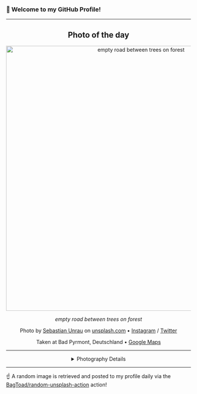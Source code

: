 ### 👋 Welcome to my GitHub Profile!

----
<div align="center">

## Photo of the day
  
  <a href="https://unsplash.com/photos/empty-road-between-trees-on-forest-v4e3JI7DDHI"><img width="720" src="https://images.unsplash.com/photo-1446329813274-7c9036bd9a1f?crop=entropy&cs=tinysrgb&fit=max&fm=jpg&ixid=M3w1OTQ0OTd8MHwxfHJhbmRvbXx8fHx8fHx8fDE3NDMyMjg1MTV8&ixlib=rb-4.0.3&q=80&w=1080" alt="empty road between trees on forest"></a>
  
  <em>empty road between trees on forest</em>
  
  <em></em>

  Photo by [Sebastian Unrau](null) on [unsplash.com](https://unsplash.com/) • [Instagram](https://instagram.com/cxrtbain) / [Twitter](https://twitter.com/cxrtbain)
  
  Taken at Bad Pyrmont, Deutschland • [Google Maps](https://www.google.com/maps/search/?api=1&query=51.9855648,9.25209110000003)
  
  ---
  
<details>
<summary>Photography Details</summary>
  
| Parameter     | Value |
| ------------- | ----- |
| Camera Model  | ILCE-6000 |
| Exposure Time | 0.3 |
| Aperture      | 16.0 |
| Focal Length  | 16.0 |
| ISO           | 100 |
| Location      | Bad Pyrmont, Deutschland (Deutschland) |
| Coordinates   | Latitude 51.9855648, Longitude 9.25209110000003 |

</details>

</div>

----

☝️ A random image is retrieved and posted to my profile daily via the [BagToad/random-unsplash-action](https://github.com/BagToad/random-unsplash-action) action!
